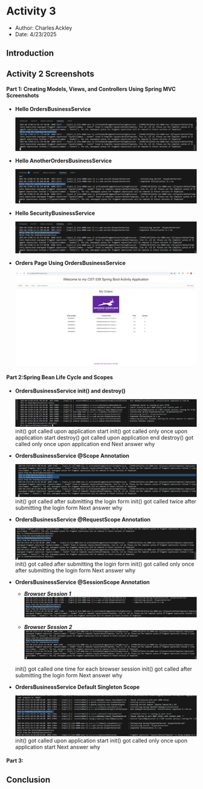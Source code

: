 # Activity 3

- Author:  Charles Ackley
- Date:  4/23/2025

## Introduction



## Activity 2 Screenshots

#### Part 1: Creating Models, Views, and Controllers Using Spring MVC Screenshots

- **Hello OrdersBusinessService**

    ![Hello OrderBuisnessService](./consoleOrdersBusinessService.png)

- **Hello AnotherOrdersBusinessService**

    ![Hello AnotherOrdersBuisnessService](./consoleAnotherOrdersBusinessService.png)

- **Hello SecurityBusinessService**

    ![Hello SecurityBusinessService](./consoleSecurityBusinessService.png)

- **Orders Page Using OrdersBusinessService**

    ![Orders Page Using OrdersBusinessService](./myOrdersPage.png)

#### Part 2:Spring Bean Life Cycle and Scopes

- **OrdersBusinessService init() and destroy()**

    ![OrdersBusinessService init() and destroy()](./OrdersBuisnessServiceInitDestroy.png)
    init() got called upon application start
    init() got called only once upon application start
    destroy() got called upon application end
    destroy() got called only once upon application end
    Next answer why

- **OrdersBusinessService @Scope Annotation**

    ![OrdersBusinessService @Scope Annotation](./OrdersBuisnessServiceScopeInit.png)
    init() got called after submitting the login form
    init() got called twice after submitting the login form
    Next answer why


- **OrdersBusinessService @RequestScope Annotation**

    ![OrdersBusinessService @RequestScope Annotation](./OrdersBuisnessServiceRequestScopeInit.png)
    init() got called after submitting the login form
    init() got called only once after submitting the login form
    Next answer why

- **OrdersBusinessService @SessionScope Annotation**

    - ***Browser Session 1***
    ![Browser Session 1 @SessionScope Annotation](./OrdersBuisnessServiceSessionScopeBrowser1.png)

    - ***Browser Session 2***
    ![Browser Session 2 @SessionScope Annotation](./OrdersBuisnessServiceSessionScopeBrowser2.png)

    init() got called one time for each browser session
    init() got called after submitting the login form
    Next answer why

- **OrdersBusinessService Default Singleton Scope**

    ![OrdersBusinessService Default Singleton Scope](./OrdersBuisnessServiceDefault.png)
    init() got called upon application start
    init() got called only once upon application start
    Next answer why

#### Part 3: 

## Conclusion


